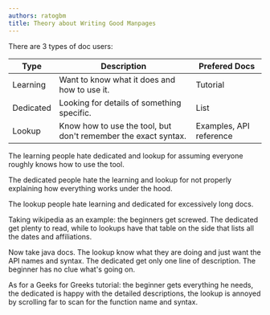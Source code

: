 ```yaml
---
authors: ratogbm
title: Theory about Writing Good Manpages
---
```


There are 3 types of doc users:

| Type | Description | Prefered Docs |
| - | - | - |
| Learning | Want to know what it does and how to use it. | Tutorial |
| Dedicated | Looking for details of something specific. | List |
| Lookup | Know how to use the tool, but don't remember the exact syntax. | Examples, API reference |

<!-- truncate -->

The learning people hate dedicated and lookup for assuming everyone roughly knows how to use the tool.

The dedicated people hate the learning and lookup for not properly explaining how everything works under the hood.

The lookup people hate learning and dedicated for excessively long docs.

Taking wikipedia as an example: the beginners get screwed. The dedicated get plenty to read, while to lookups have that table on the side that lists all the dates and affiliations.

Now take java docs. The lookup know what they are doing and just want the API names and syntax. The dedicated get only one line of description. The beginner has no clue what's going on.

As for a Geeks for Greeks tutorial: the beginner gets everything he needs, the dedicated is happy with the detailed descriptions, the lookup is annoyed by scrolling far to scan for the function name and syntax.
